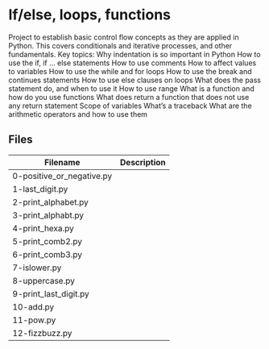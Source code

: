 # If/else, loops, functions
Project to establish basic control flow concepts as they are applied in Python. This covers conditionals and iterative processes, and other fundamentals. Key topics:
  Why indentation is so important in Python
  How to use the if, if ... else statements
  How to use comments
  How to affect values to variables
  How to use the while and for loops
  How to use the break and continues statements
  How to use else clauses on loops
  What does the pass statement do, and when to use it
  How to use range
  What is a function and how do you use functions
  What does return a function that does not use any return statement
  Scope of variables
  What’s a traceback
  What are the arithmetic operators and how to use them

## Files
| Filename | Description |
| -------- | ----------- |
| 0-positive_or_negative.py | 
| 1-last_digit.py | 
| 2-print_alphabet.py | 
| 3-print_alphabt.py | 
| 4-print_hexa.py | 
| 5-print_comb2.py | 
| 6-print_comb3.py | 
| 7-islower.py | 
| 8-uppercase.py | 
| 9-print_last_digit.py | 
| 10-add.py | 
| 11-pow.py | 
| 12-fizzbuzz.py | 

